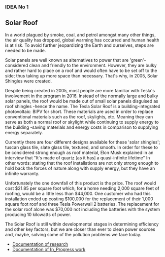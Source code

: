 ### IDEA No 1
## **Solar Roof**
In a world plagued by smoke, coal, and petrol amongst many other things, the air quality has dropped, global warming has occurred and human health is at risk. To avoid further jeopardizing the Earth and ourselves, steps are needed to be made.

Solar panels are well known as alternatives to power that are 'green'- considered clean and friendly to the environment. However, they are bulky and rather hard to place on a roof and would often have to be set off to the side; thus taking up more space than necessary. That's why, in 2005, Solar Shingles were created.

Despite being created in 2005, most people are more familiar with Tesla's involvement in the program in 2016. Instead of the normally large and bulky solar panels, the roof would be made out of small solar panels disguised as roof shingles -hence the name. The Tesla Solar Roof is a building-integrated photovoltaic: BIPV for short. These materials are used in order to replace conventional materials such as the roof, skylights, etc. Meaning they can serve as both a normal roof or skylight while continuing to supply energy to the building -saving materials and energy costs in comparison to supplying energy separately.

Currently there are four different designs available for these 'solar shingles'; tuscan glass tile, slate glass tile, textured, and smooth. In order for these to be considered strong enough as roof material, Elon Musk explained in an interview that "It's made of quartz [as it has] a quasi-infinite lifetime" In other words: stating that the roof installations are not only strong enough to hold back the forces of nature along with supply energy, but they have an infinite warranty.

Unfortunately the one downfall of this product is the price. The roof would cost $21.85 per square foot which, for a home needing 2,000 square feet of roofing, would be a little less than $44,000. One customer who had this installation ended up costing $100,000 for the replacement of their 1,000 square foot roof and three Tesla Powerwall 2 batteries. The replacement for the solar roof alone was $70,000 not including the batteries with the system producing 10 kilowatts of power.

The Solar Roof is still within developmental stages in determining efficiency and other key factors, but we are closer than ever to clean power sources and, maybe, solving some of the pollution problems we face today.

- [Documentation of research](research.md)
- [Documentation of In_Progress work](in_progress.md)
